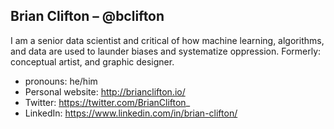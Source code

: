 ## Brian Clifton – @bclifton

I am a senior data scientist and critical of how machine learning, algorithms, and data are used to launder biases and systematize oppression.
Formerly: conceptual artist, and graphic designer.

- pronouns: he/him
- Personal website: http://brianclifton.io/
- Twitter: https://twitter.com/BrianClifton_
- LinkedIn: https://www.linkedin.com/in/brian-clifton/
